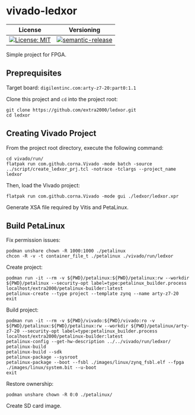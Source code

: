 # vivado-ledxor

| License | Versioning |
| ------- | ---------- |
| [![License: MIT](https://img.shields.io/badge/License-MIT-yellow.svg)](https://opensource.org/licenses/MIT) | [![semantic-release](https://img.shields.io/badge/%20%20%F0%9F%93%A6%F0%9F%9A%80-semantic--release-e10079.svg)](https://github.com/semantic-release/semantic-release) |

Simple project for FPGA.


## Preprequisites

Target board: `digilentinc.com:arty-z7-20:part0:1.1`

Clone this project and `cd` into the project root:
```
git clone https://github.com/extra2000/ledxor.git
cd ledxor
```


## Creating Vivado Project

From the project root directory, execute the following command:
```
cd vivado/run/
flatpak run com.github.corna.Vivado -mode batch -source ../script/create_ledxor_prj.tcl -notrace -tclargs --project_name ledxor
```

Then, load the Vivado project:
```
flatpak run com.github.corna.Vivado -mode gui ./ledxor/ledxor.xpr
```

Generate XSA file required by Vitis and PetaLinux.


## Build PetaLinux

Fix permission issues:
```
podman unshare chown -R 1000:1000 ./petalinux
chcon -R -v -t container_file_t ./petalinux ./vivado/run/ledxor
```

Create project:
```
podman run -it --rm -v ${PWD}/petalinux:${PWD}/petalinux:rw --workdir ${PWD}/petalinux --security-opt label=type:petalinux_builder.process localhost/extra2000/petalinux-builder:latest
petalinux-create --type project --template zynq --name arty-z7-20
exit
```

Build project:
```
podman run -it --rm -v ${PWD}/vivado:${PWD}/vivado:ro -v ${PWD}/petalinux:${PWD}/petalinux:rw --workdir ${PWD}/petalinux/arty-z7-20 --security-opt label=type:petalinux_builder.process localhost/extra2000/petalinux-builder:latest
petalinux-config --get-hw-description ../../vivado/run/ledxor/
petalinux-build
petalinux-build --sdk
petalinux-package --sysroot
petalinux-package --boot --fsbl ./images/linux/zynq_fsbl.elf --fpga ./images/linux/system.bit --u-boot
exit
```

Restore ownership:
```
podman unshare chown -R 0:0 ./petalinux/
```

Create SD card image.
